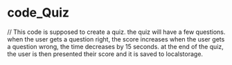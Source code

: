 # code_Quiz

// This code is supposed to create a quiz. the quiz will have a few questions. when the user gets a question right, the score increases
when the user gets a question wrong, the time decreases by 15 seconds. 
at the end of the quiz, the user is then presented their score and it is saved to localstorage.
